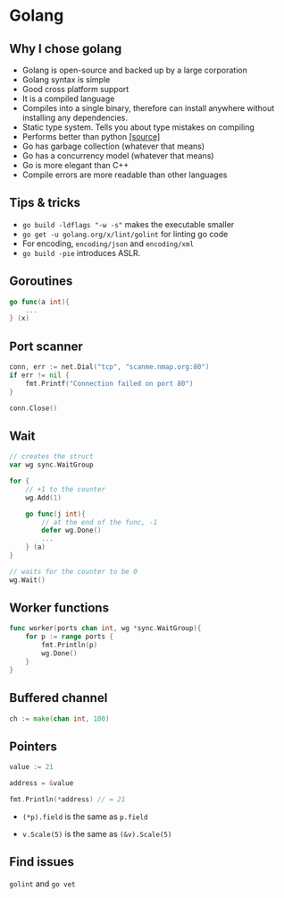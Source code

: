 # Golang

## Why I chose golang

- Golang is open-source and backed up by a large corporation
- Golang syntax is simple
- Good cross platform support
- It is a compiled language
- Compiles into a single binary, therefore can install anywhere without
installing any dependencies.
- Static type system. Tells you about type mistakes on compiling
- Performs better than python
[[source]](https://benchmarksgame.alioth.debian.org/u64q/compare.php?lang=go&lang2=python3)
- Go has garbage collection (whatever that means)
- Go has a concurrency model (whatever that means)
- Go is more elegant than C++
- Compile errors are more readable than other languages

## Tips & tricks

- `go build -ldflags "-w -s"` makes the executable smaller
- `go get -u golang.org/x/lint/golint` for linting go code
- For encoding, `encoding/json` and `encoding/xml`
- `go build -pie` introduces ASLR.

## Goroutines

```go
go func(a int){
	...
} (x)
```

## Port scanner

```go
conn, err := net.Dial("tcp", "scanme.nmap.org:80")
if err != nil {
	fmt.Printf("Connection failed on port 80")
}

conn.Close()
```

## Wait

```go
// creates the struct
var wg sync.WaitGroup 

for {
	// +1 to the counter
	wg.Add(1)

	go func(j int){
		// at the end of the func, -1
		defer wg.Done()
		...
	} (a)
}

// waits for the counter to be 0
wg.Wait()
```

## Worker functions

```go
func worker(ports chan int, wg *sync.WaitGroup){
	for p := range ports {
		fmt.Println(p)
		wg.Done()
	}
}
```

## Buffered channel

```go
ch := make(chan int, 100)
```

## Pointers
```go
value := 21

address = &value

fmt.Println(*address) // = 21
```

- `(*p).field` is the same as `p.field`
* `v.Scale(5)` is the same as `(&v).Scale(5)`

## Find issues

`golint` and `go vet`
